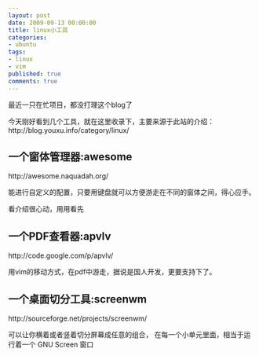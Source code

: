 ```yaml
---
layout: post
date: 2009-09-13 00:00:00
title: linux小工具
categories:
- ubuntu
tags:
- linux
- vim
published: true
comments: true
---
```

<p>最近一只在忙项目，都没打理这个blog了</p>

<p>今天刚好看到几个工具，就在这里收录下，主要来源于此站的介绍：http://blog.youxu.info/category/linux/
<h2>一个窗体管理器:awesome</h2>
http://awesome.naquadah.org/</p>

<p>能进行自定义的配置，只要用键盘就可以方便游走在不同的窗体之间，得心应手。</p>

<p>看介绍很心动，用用看先
<h2>一个PDF查看器:apvlv</h2>
http://code.google.com/p/apvlv/</p>

<p>用vim的移动方式，在pdf中游走，据说是国人开发，更要支持下了。
<h2>一个桌面切分工具:screenwm</h2>
http://sourceforge.net/projects/screenwm/</p>

<p>可以让你横着或者竖着切分屏幕成任意的组合， 在每一个小单元里面，相当于运行着一个 GNU Screen 窗口</p>
